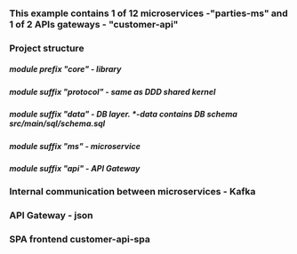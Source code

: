 ### This example contains 1 of 12 microservices -"parties-ms" and 1 of 2 APIs gateways - "customer-api"

### Project structure

##### module prefix "core" - library  
##### module suffix "protocol" - same as DDD shared kernel
##### module suffix "data" - DB layer. *-data contains DB schema src/main/sql/schema.sql 
##### module suffix "ms" - microservice
##### module suffix "api" - API Gateway

### Internal communication between microservices - Kafka
### API Gateway - json

### SPA frontend customer-api-spa

